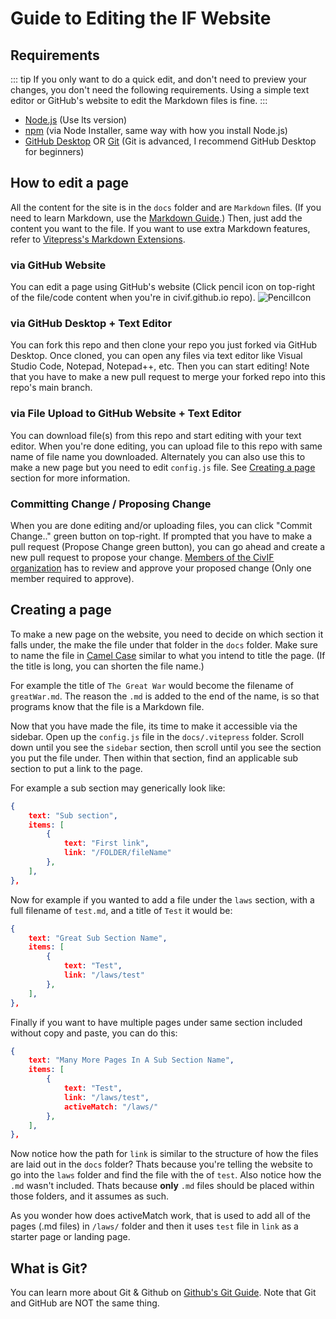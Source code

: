 # Guide to Editing the IF Website

## Requirements

::: tip
If you only want to do a quick edit, and don't need to preview your changes, you don't need the following requirements. Using a simple text editor or GitHub's website to edit the Markdown files is fine.
:::

- [Node.js](https://nodejs.org/en/) (Use lts version)
- [npm](https://www.npmjs.com/) (via Node Installer, same way with how you install Node.js)
- [GitHub Desktop](https://desktop.github.com/) OR [Git](https://git-scm.com/) (Git is advanced, I recommend GitHub Desktop for beginners)

## How to edit a page

All the content for the site is in the `docs` folder and are `Markdown` files. (If you need to learn Markdown, use the [Markdown Guide](https://www.markdownguide.org/).) Then, just add the content you want to the file. If you want to use extra Markdown features, refer to [Vitepress's Markdown Extensions](https://vitepress.vuejs.org/guide/markdown.html).

### via GitHub Website
You can edit a page using GitHub's website (Click pencil icon on top-right of the file/code content when you're in civif.github.io repo).
![PencilIcon](https://civif.github.io/Instruction-Edit-GitHub-Website.png "Pencil Icon")

### via GitHub Desktop + Text Editor

You can fork this repo and then clone your repo you just forked via GitHub Desktop. Once cloned, you can open any files via text editor like Visual Studio Code, Notepad, Notepad++, etc. Then you can start editing! Note that you have to make a new pull request to merge your forked repo into this repo's main branch.

### via File Upload to GitHub Website + Text Editor

You can download file(s) from this repo and start editing with your text editor. When you're done editing, you can upload file to this repo with same name of file name you downloaded. Alternately you can also use this to make a new page but you need to edit `config.js` file. See [Creating a page](https://civif.github.io/misc/editingGuide.html#creating-a-page) section for more information.

### Committing Change / Proposing Change
When you are done editing and/or uploading files, you can click "Commit Change.." green button on top-right. If prompted that you have to make a pull request (Propose Change green button), you can go ahead and create a new pull request to propose your change. [Members of the CivIF organization](https://github.com/orgs/CivIF/people) has to review and approve your proposed change (Only one member required to approve).

## Creating a page

To make a new page on the website, you need to decide on which section it falls under, the make the file under that folder in the `docs` folder. Make sure to name the file in [Camel Case](https://en.wikipedia.org/wiki/Camel_case) similar to what you intend to title the page. (If the title is long, you can shorten the file name.)

For example the title of `The Great War` would become the filename of `greatWar.md`. The reason the `.md` is added to the end of the name, is so that programs know that the file is a Markdown file.

Now that you have made the file, its time to make it accessible via the sidebar. Open up the `config.js` file in the `docs/.vitepress` folder. Scroll down until you see the `sidebar` section, then scroll until you see the section you put the file under. Then within that section, find an applicable sub section to put a link to the page.

For example a sub section may generically look like:

```json
{
    text: "Sub section",
    items: [
        { 
            text: "First link", 
            link: "/FOLDER/fileName" 
        },
    ],
},
```

Now for example if you wanted to add a file under the `laws` section, with a full filename of `test.md`, and a title of `Test` it would be:

```json
{
    text: "Great Sub Section Name",
    items: [
        { 
            text: "Test",
            link: "/laws/test"
        },
    ],
},
```

Finally if you want to have multiple pages under same section included without copy and paste, you can do this:
```json
{
    text: "Many More Pages In A Sub Section Name",
    items: [
        { 
            text: "Test",
            link: "/laws/test",
            activeMatch: "/laws/"
        },
    ],
},
```

Now notice how the path for `link` is similar to the structure of how the files are laid out in the `docs` folder? Thats because you're telling the website to go into the `laws` folder and find the file with the of `test`. Also notice how the `.md` wasn't included. Thats because **only** `.md` files should be placed within those folders, and it assumes as such.

As you wonder how does activeMatch work, that is used to add all of the pages (.md files) in `/laws/` folder and then it uses `test` file in `link` as a starter page or landing page.

## What is Git?

You can learn more about Git & Github on [Github's Git Guide](https://github.com/git-guides). Note that Git and GitHub are NOT the same thing.
